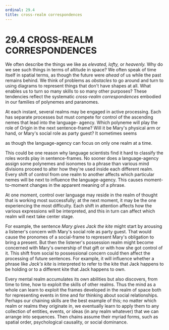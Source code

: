 ```yaml
---
ordinal: 29.4
title: cross-realm correspondences
---
```


# 29.4 CROSS-REALM CORRESPONDENCES 

<p>We often describe the things we like as <em>elevated,</em> <em>lofty,</em> or <em>heavenly.</em> Why do we see such things in terms of altitude in space? We often speak of time itself in spatial terms, as though the future were <em>ahead</em> of us while the past remains behind. We think of problems as <em>obstacles</em> to go around and turn to using diagrams to represent things that don't have shapes at all. What enables us to turn so many skills to so many other purposes? These tendencies reflect the systematic <em>cross-realm correspondences</em> embodied in our families of polynemes and paranomes.</p>
<p>At each instant, several realms may be engaged in active processing. Each has separate processes but must compete for control of the ascending nemes that lead into the language- agency. Which polyneme will play the role of Origin in the next sentence-frame? Will it be Mary's physical arm or hand, or Mary's social role as party guest? It sometimes seems</p>
<p>as though the language-agency can focus on only one realm at a time.</p>
<p>This could be one reason why language scientists find it hard to classify the roles words play in sentence-frames. No sooner does a language-agency assign some polynemes and isonomes to a phrase than various mind divisions proceed to alter how they're used inside each different realm. Every shift of control from one realm to another affects which particular nemes will be next to influence the language-agency. This causes moment-to-moment changes in the apparent meaning of a phrase.</p>
<p>At one moment, control over language may reside in the realm of thought that is working most successfully; at the next moment, it may be the one experiencing the most difficulty. Each shift in attention affects how the various expressions will be interpreted, and this in turn can affect which realm will next take center stage.</p>
<p>For example, the sentence <em>Mary gives Jack the kite</em> might start by arousing a listener's concern with Mary's social role as party guest. That would cause the pronomes of a social-frame to represent Mary's obligation to bring a present. But then the listener's possession realm might become concerned with Mary's ownership of that gift or with how she got control of it. This shift from social to possessional concern could then affect the processing of future sentences. For example, it will influence whether a phrase like <em>Jack's kite</em> is interpreted to refer to the kite that Jack happens to be holding or to a different kite that Jack happens to own.</p>
<p>Every mental realm accumulates its own abilities but also discovers, from time to time, how to exploit the skills of other realms. Thus the mind as a whole can learn to exploit the frames developed in the realm of space both for representing events in time and for thinking about social relationships. Perhaps our chaining skills are the best example of this; no matter which realm or realms they originate in, we eventually learn to apply them to any collection of entities, events, or ideas (in any realm whatever) that we can arrange into sequences. Then chains assume their myriad forms, such as spatial order, psychological causality, or social dominance.</p>